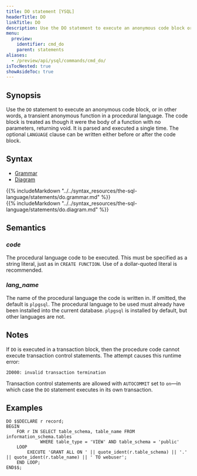 ```yaml
---
title: DO statement [YSQL]
headerTitle: DO
linkTitle: DO
description: Use the DO statement to execute an anonymous code block or, in other words, a transient anonymous function in a procedural language.
menu:
  preview:
    identifier: cmd_do
    parent: statements
aliases:
  - /preview/api/ysql/commands/cmd_do/
isTocNested: true
showAsideToc: true
---
```


## Synopsis

Use the `DO` statement to execute an anonymous code block, or in other words, a transient anonymous function in a procedural language.
The code block is treated as though it were the body of a function with no parameters, returning void. It is parsed and executed a single time.
The optional `LANGUAGE` clause can be written either before or after the code block.

## Syntax

<ul class="nav nav-tabs nav-tabs-yb">
  <li >
    <a href="#grammar" class="nav-link active" id="grammar-tab" data-toggle="tab" role="tab" aria-controls="grammar" aria-selected="true">
      <i class="fas fa-file-alt" aria-hidden="true"></i>
      Grammar
    </a>
  </li>
  <li>
    <a href="#diagram" class="nav-link" id="diagram-tab" data-toggle="tab" role="tab" aria-controls="diagram" aria-selected="false">
      <i class="fas fa-project-diagram" aria-hidden="true"></i>
      Diagram
    </a>
  </li>
</ul>

<div class="tab-content">
  <div id="grammar" class="tab-pane fade show active" role="tabpanel" aria-labelledby="grammar-tab">
    {{% includeMarkdown "../../syntax_resources/the-sql-language/statements/do.grammar.md" %}}
  </div>
  <div id="diagram" class="tab-pane fade" role="tabpanel" aria-labelledby="diagram-tab">
    {{% includeMarkdown "../../syntax_resources/the-sql-language/statements/do.diagram.md" %}}
  </div>
</div>

## Semantics

### *code*
The procedural language code to be executed. This must be specified as a string literal, just as in `CREATE FUNCTION`. Use of a dollar-quoted literal is recommended.

### *lang_name*
The name of the procedural language the code is written in. If omitted, the default is `plpgsql`.
The procedural language to be used must already have been installed into the current database. `plpgsql` is installed by default, but other languages are not.

## Notes

If `DO` is executed in a transaction block, then the procedure code cannot execute transaction control statements. The attempt causes this runtime error:

```
2D000: invalid transaction termination
```

Transaction control statements are  allowed with `AUTOCOMMIT` set to `on`—in which case the `DO` statement executes in its own transaction.

## Examples

```plpgsql
DO $$DECLARE r record;
BEGIN
    FOR r IN SELECT table_schema, table_name FROM information_schema.tables
             WHERE table_type = 'VIEW' AND table_schema = 'public'
    LOOP
        EXECUTE 'GRANT ALL ON ' || quote_ident(r.table_schema) || '.' || quote_ident(r.table_name) || ' TO webuser';
    END LOOP;
END$$;
```
